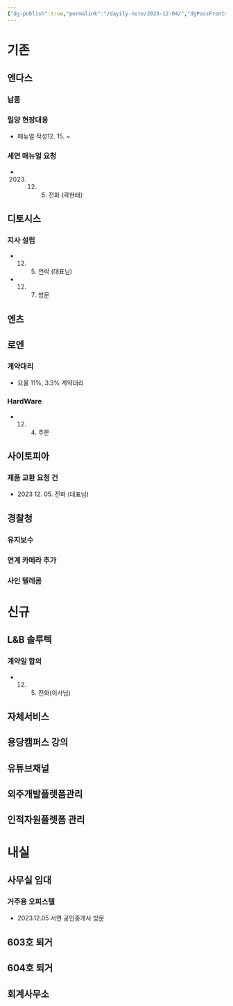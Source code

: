 ```yaml
---
{"dg-publish":true,"permalink":"/dayily-note/2023-12-04/","dgPassFrontmatter":true,"created":"2023-12-13T17:50:08.639+09:00","updated":"2023-12-14T17:54:05.227+09:00"}
---
```


# 기존
## 엔다스
### 납품
### 밀양 현장대응
 - 매뉴얼 작성12. 15. ~
### 세연 매뉴얼 요청 
- 2023. 12. 05. 전화 (곽현태)
## 디토시스
### 지사 설립
- 12. 05. 연락 (대표님)
- 12. 07. 방문
## 엔츠
## 로엔
### 계약대리
 - 요율 11%, 3.3% 계약대리
### HardWare
 - 12. 04. 주문
## 사이토피아
### 제품 교환 요청 건 
- 2023 12. 05. 전화 (대표님)
## 경찰청
### 유지보수
### 연계 카메라 추가
### 사인 텔레콤

# 신규
## L&B 솔루텍
### 계약일 합의
- 12. 05. 전화(이사님)
## 자체서비스
## 용당캠퍼스 강의
## 유튜브채널
## 외주개발플렛폼관리
## 인적자원플렛폼 관리

# 내실
## 사무실 임대
### 거주용 오피스텔
 - 2023.12.05 서면 공인중개사 방문
## 603호 퇴거
## 604호 퇴거
## 회계사무소

